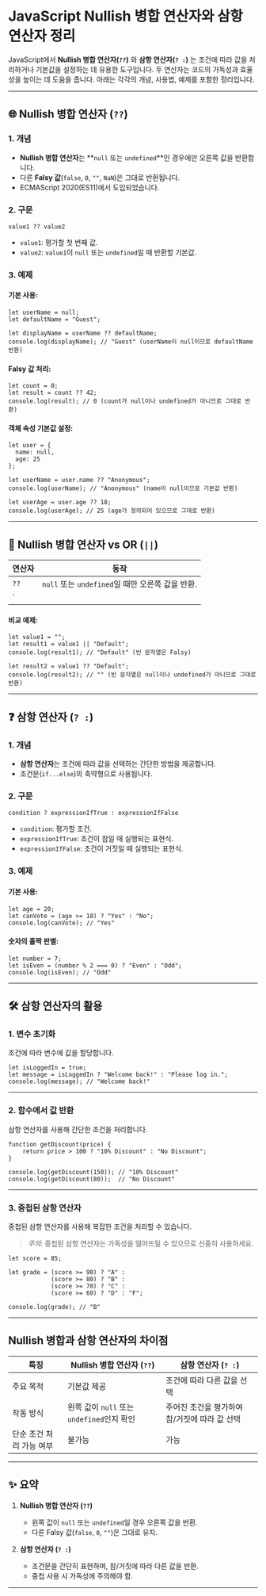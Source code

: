 # JavaScript Nullish 병합 연산자와 삼항 연산자 정리

JavaScript에서 **Nullish 병합 연산자(`??`)** 와 **삼항 연산자(`? :`)** 는 조건에 따라 값을 처리하거나 기본값을 설정하는 데 유용한 도구입니다. 두 연산자는 코드의 가독성과 효율성을 높이는 데 도움을 줍니다. 아래는 각각의 개념, 사용법, 예제를 포함한 정리입니다.

---

## 🌐 Nullish 병합 연산자 (`??`)

### **1. 개념**
- **Nullish 병합 연산자**는 **`null` 또는 `undefined`**인 경우에만 오른쪽 값을 반환합니다.
- 다른 **Falsy 값**(`false`, `0`, `""`, `NaN`)은 그대로 반환됩니다.
- ECMAScript 2020(ES11)에서 도입되었습니다.

### **2. 구문**
```
value1 ?? value2
```
- `value1`: 평가할 첫 번째 값.
- `value2`: `value1`이 `null` 또는 `undefined`일 때 반환할 기본값.

### **3. 예제**

#### 기본 사용:
```
let userName = null;
let defaultName = "Guest";

let displayName = userName ?? defaultName;
console.log(displayName); // "Guest" (userName이 null이므로 defaultName 반환)
```

#### Falsy 값 처리:
```
let count = 0;
let result = count ?? 42;
console.log(result); // 0 (count가 null이나 undefined가 아니므로 그대로 반환)
```

#### 객체 속성 기본값 설정:
```
let user = {
  name: null,
  age: 25
};

let userName = user.name ?? "Anonymous";
console.log(userName); // "Anonymous" (name이 null이므로 기본값 반환)

let userAge = user.age ?? 18;
console.log(userAge); // 25 (age가 정의되어 있으므로 그대로 반환)
```

---

## 🔄 Nullish 병합 연산자 vs OR (`||`)

| 연산자 | 동작                                                                                 |
|--------|--------------------------------------------------------------------------------------|
| `??`   | `null` 또는 `undefined`일 때만 오른쪽 값을 반환.                                      |
| `||`   | 모든 Falsy 값(`false`, `0`, `""`, `NaN`, `null`, `undefined`)일 때 오른쪽 값을 반환. |

#### 비교 예제:
```
let value1 = "";
let result1 = value1 || "Default";
console.log(result1); // "Default" (빈 문자열은 Falsy)

let result2 = value1 ?? "Default";
console.log(result2); // "" (빈 문자열은 null이나 undefined가 아니므로 그대로 반환)
```

---

## ❓ 삼항 연산자 (`? :`)

### **1. 개념**
- **삼항 연산자**는 조건에 따라 값을 선택하는 간단한 방법을 제공합니다.
- 조건문(`if...else`)의 축약형으로 사용됩니다.

### **2. 구문**
```
condition ? expressionIfTrue : expressionIfFalse
```
- `condition`: 평가할 조건.
- `expressionIfTrue`: 조건이 참일 때 실행되는 표현식.
- `expressionIfFalse`: 조건이 거짓일 때 실행되는 표현식.

### **3. 예제**

#### 기본 사용:
```
let age = 20;
let canVote = (age >= 18) ? "Yes" : "No";
console.log(canVote); // "Yes"
```

#### 숫자의 홀짝 판별:
```
let number = 7;
let isEven = (number % 2 === 0) ? "Even" : "Odd";
console.log(isEven); // "Odd"
```

---

## 🛠️ 삼항 연산자의 활용

### **1. 변수 초기화**
조건에 따라 변수에 값을 할당합니다.
```
let isLoggedIn = true;
let message = isLoggedIn ? "Welcome back!" : "Please log in.";
console.log(message); // "Welcome back!"
```

---

### **2. 함수에서 값 반환**
삼항 연산자를 사용해 간단한 조건을 처리합니다.
```
function getDiscount(price) {
    return price > 100 ? "10% Discount" : "No Discount";
}

console.log(getDiscount(150)); // "10% Discount"
console.log(getDiscount(80));  // "No Discount"
```

---

### **3. 중첩된 삼항 연산자**
중첩된 삼항 연산자를 사용해 복잡한 조건을 처리할 수 있습니다.
> *주의*: 중첩된 삼항 연산자는 가독성을 떨어뜨릴 수 있으므로 신중히 사용하세요.
```
let score = 85;

let grade = (score >= 90) ? "A" :
            (score >= 80) ? "B" :
            (score >= 70) ? "C" :
            (score >= 60) ? "D" : "F";

console.log(grade); // "B"
```

---

## Nullish 병합과 삼항 연산자의 차이점

| 특징                     | Nullish 병합 연산자 (`??`)                       | 삼항 연산자 (`? :`)                          |
|--------------------------|-------------------------------------------------|----------------------------------------------|
| 주요 목적                | 기본값 제공                                    | 조건에 따라 다른 값을 선택                   |
| 작동 방식                | 왼쪽 값이 `null` 또는 `undefined`인지 확인      | 주어진 조건을 평가하여 참/거짓에 따라 값 선택 |
| 단순 조건 처리 가능 여부 | 불가능                                         | 가능                                         |

---

## ✨ 요약

1. **Nullish 병합 연산자 (`??`)**
   - 왼쪽 값이 `null` 또는 `undefined`일 경우 오른쪽 값을 반환.
   - 다른 Falsy 값(`false`, `0`, `""`)은 그대로 유지.

2. **삼항 연산자 (`? :`)**
   - 조건문을 간단히 표현하며, 참/거짓에 따라 다른 값을 반환.
   - 중첩 사용 시 가독성에 주의해야 함.

---
